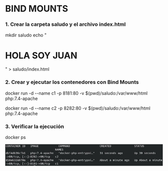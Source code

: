 # BIND MOUNTS


### 1. Crear la carpeta saludo y el archivo index.html

mkdir saludo
echo "<h1>HOLA SOY JUAN</h1>" > saludo/index.html

### 2. Crear y ejecutar los contenedores con Bind Mounts

docker run -d --name c1 -p 8181:80 -v $(pwd)/saludo:/var/www/html php:7.4-apache

docker run -d --name c2 -p 8282:80 -v $(pwd)/saludo:/var/www/html php:7.4-apache


### 3. Verificar la ejecución

docker ps

![Descripción de la imagen Tarea 8](1.jpg)